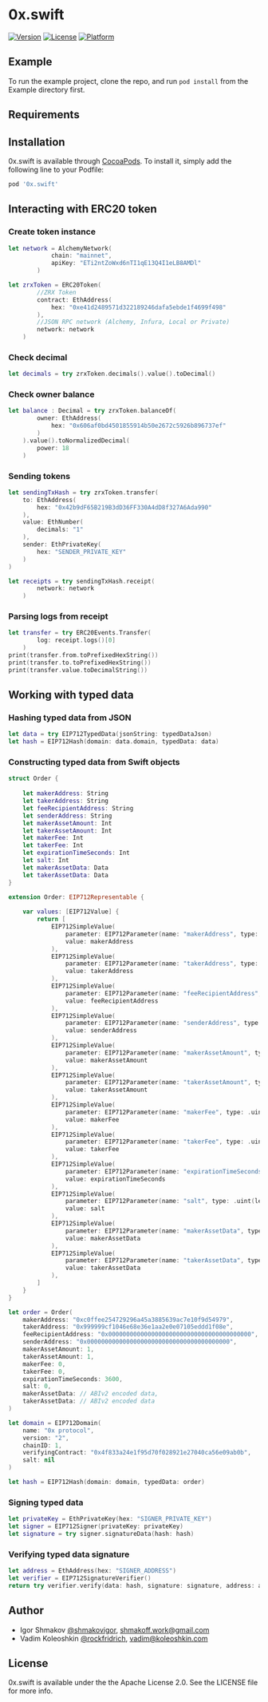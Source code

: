 # 0x.swift

[![Version](https://img.shields.io/cocoapods/v/0x.swift.svg?style=flat)](https://cocoapods.org/pods/0x.swift)
[![License](https://img.shields.io/cocoapods/l/0x.swift.svg?style=flat)](https://cocoapods.org/pods/0x.swift)
[![Platform](https://img.shields.io/cocoapods/p/0x.swift.svg?style=flat)](https://cocoapods.org/pods/0x.swift)

## Example

To run the example project, clone the repo, and run `pod install` from the Example directory first.

## Requirements

## Installation

0x.swift is available through [CocoaPods](https://cocoapods.org). To install
it, simply add the following line to your Podfile:

```ruby
pod '0x.swift'
```

## Interacting with ERC20 token

### Create token instance
```swift
let network = AlchemyNetwork( 
            chain: "mainnet",
            apiKey: "ETi2ntZoWxd6nTI1qE13Q4I1eLB8AMDl"
        )

let zrxToken = ERC20Token(
        //ZRX Token
        contract: EthAddress(
            hex: "0xe41d2489571d322189246dafa5ebde1f4699f498" 
        ),
        //JSON RPC network (Alchemy, Infura, Local or Private)
        network: network
    )
```
### Check decimal
```swift
let decimals = try zrxToken.decimals().value().toDecimal()
```
### Check owner balance
```swift
let balance : Decimal = try zrxToken.balanceOf(
        owner: EthAddress(
            hex: "0x606af0bd4501855914b50e2672c5926b896737ef"
        )
    ).value().toNormalizedDecimal(
        power: 18
    )
```

### Sending tokens 
```swift
let sendingTxHash = try zrxToken.transfer(
    to: EthAddress(
        hex: "0x42b9dF65B219B3dD36FF330A4dD8f327A6Ada990"
    ), 
    value: EthNumber(
        decimals: "1"
    ), 
    sender: EthPrivateKey(
        hex: "SENDER_PRIVATE_KEY"
    )
)

let receipts = try sendingTxHash.receipt(
        network: network
    )
```

### Parsing logs from receipt
```swift
let transfer = try ERC20Events.Transfer(
        log: receipt.logs()[0]
    )
print(transfer.from.toPrefixedHexString())
print(transfer.to.toPrefixedHexString())
print(transfer.value.toDecimalString())
```

## Working with typed data

### Hashing typed data from JSON
```swift
let data = try EIP712TypedData(jsonString: typedDataJson)
let hash = EIP712Hash(domain: data.domain, typedData: data)
```

### Constructing typed data from Swift objects
```swift
struct Order {
    
    let makerAddress: String
    let takerAddress: String
    let feeRecipientAddress: String
    let senderAddress: String
    let makerAssetAmount: Int
    let takerAssetAmount: Int
    let makerFee: Int
    let takerFee: Int
    let expirationTimeSeconds: Int
    let salt: Int
    let makerAssetData: Data
    let takerAssetData: Data
}

extension Order: EIP712Representable {
    
    var values: [EIP712Value] {
        return [
            EIP712SimpleValue(
                parameter: EIP712Parameter(name: "makerAddress", type: .address),
                value: makerAddress
            ),
            EIP712SimpleValue(
                parameter: EIP712Parameter(name: "takerAddress", type: .address),
                value: takerAddress
            ),
            EIP712SimpleValue(
                parameter: EIP712Parameter(name: "feeRecipientAddress", type: .address),
                value: feeRecipientAddress
            ),
            EIP712SimpleValue(
                parameter: EIP712Parameter(name: "senderAddress", type: .address),
                value: senderAddress
            ),
            EIP712SimpleValue(
                parameter: EIP712Parameter(name: "makerAssetAmount", type: .uint(len: 256)),
                value: makerAssetAmount
            ),
            EIP712SimpleValue(
                parameter: EIP712Parameter(name: "takerAssetAmount", type: .uint(len: 256)),
                value: takerAssetAmount
            ),
            EIP712SimpleValue(
                parameter: EIP712Parameter(name: "makerFee", type: .uint(len: 256)),
                value: makerFee
            ),
            EIP712SimpleValue(
                parameter: EIP712Parameter(name: "takerFee", type: .uint(len: 256)),
                value: takerFee
            ),
            EIP712SimpleValue(
                parameter: EIP712Parameter(name: "expirationTimeSeconds", type: .uint(len: 256)),
                value: expirationTimeSeconds
            ),
            EIP712SimpleValue(
                parameter: EIP712Parameter(name: "salt", type: .uint(len: 256)),
                value: salt
            ),
            EIP712SimpleValue(
                parameter: EIP712Parameter(name: "makerAssetData", type: .bytes),
                value: makerAssetData
            ),
            EIP712SimpleValue(
                parameter: EIP712Parameter(name: "takerAssetData", type: .bytes),
                value: takerAssetData
            ),
        ]
    }
}

let order = Order(
    makerAddress: "0xc0ffee254729296a45a3885639ac7e10f9d54979",
    takerAddress: "0x999999cf1046e68e36e1aa2e0e07105eddd1f08e",
    feeRecipientAddress: "0x0000000000000000000000000000000000000000",
    senderAddress: "0x0000000000000000000000000000000000000000",
    makerAssetAmount: 1,
    takerAssetAmount: 1,
    makerFee: 0,
    takerFee: 0,
    expirationTimeSeconds: 3600,
    salt: 0,
    makerAssetData: // ABIv2 encoded data,
    takerAssetData: // ABIv2 encoded data
)

let domain = EIP712Domain(
    name: "0x protocol",
    version: "2",
    chainID: 1,
    verifyingContract: "0x4f833a24e1f95d70f028921e27040ca56e09ab0b",
    salt: nil
)

let hash = EIP712Hash(domain: domain, typedData: order)
```

### Signing typed data
```swift
let privateKey = EthPrivateKey(hex: "SIGNER_PRIVATE_KEY")
let signer = EIP712Signer(privateKey: privateKey)
let signature = try signer.signatureData(hash: hash)
```

### Verifying typed data signature
```swift
let address = EthAddress(hex: "SIGNER_ADDRESS")
let verifier = EIP712SignatureVerifier()
return try verifier.verify(data: hash, signature: signature, address: address)
```

## Author

- Igor Shmakov [@shmakovigor](https://github.com/shmakovigor), shmakoff.work@gmail.com
- Vadim Koleoshkin [@rockfridrich](https://github.com/rockfridrich), vadim@koleoshkin.com

## License

0x.swift is available under the the Apache License 2.0. See the LICENSE file for more info.
